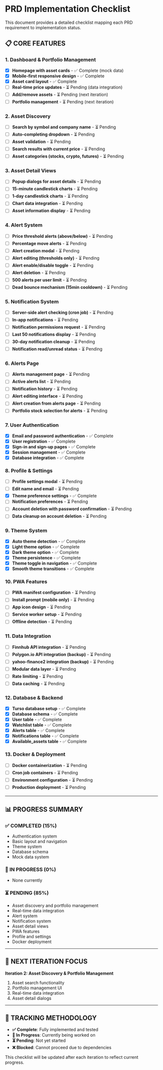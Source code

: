 # PRD Implementation Checklist

This document provides a detailed checklist mapping each PRD requirement to implementation status.

## 📋 **CORE FEATURES**

### 1. Dashboard & Portfolio Management
- [x] **Homepage with asset cards** - ✅ Complete (mock data)
- [x] **Mobile-first responsive design** - ✅ Complete
- [x] **Asset card layout** - ✅ Complete
- [ ] **Real-time price updates** - ⏳ Pending (data integration)
- [ ] **Add/remove assets** - ⏳ Pending (next iteration)
- [ ] **Portfolio management** - ⏳ Pending (next iteration)

### 2. Asset Discovery
- [ ] **Search by symbol and company name** - ⏳ Pending
- [ ] **Auto-completing dropdown** - ⏳ Pending
- [ ] **Asset validation** - ⏳ Pending
- [ ] **Search results with current price** - ⏳ Pending
- [ ] **Asset categories (stocks, crypto, futures)** - ⏳ Pending

### 3. Asset Detail Views
- [ ] **Popup dialogs for asset details** - ⏳ Pending
- [ ] **15-minute candlestick charts** - ⏳ Pending
- [ ] **1-day candlestick charts** - ⏳ Pending
- [ ] **Chart data integration** - ⏳ Pending
- [ ] **Asset information display** - ⏳ Pending

### 4. Alert System
- [ ] **Price threshold alerts (above/below)** - ⏳ Pending
- [ ] **Percentage move alerts** - ⏳ Pending
- [ ] **Alert creation modal** - ⏳ Pending
- [ ] **Alert editing (thresholds only)** - ⏳ Pending
- [ ] **Alert enable/disable toggle** - ⏳ Pending
- [ ] **Alert deletion** - ⏳ Pending
- [ ] **500 alerts per user limit** - ⏳ Pending
- [ ] **Dead bounce mechanism (15min cooldown)** - ⏳ Pending

### 5. Notification System
- [ ] **Server-side alert checking (cron job)** - ⏳ Pending
- [ ] **In-app notifications** - ⏳ Pending
- [ ] **Notification permissions request** - ⏳ Pending
- [ ] **Last 50 notifications display** - ⏳ Pending
- [ ] **30-day notification cleanup** - ⏳ Pending
- [ ] **Notification read/unread status** - ⏳ Pending

### 6. Alerts Page
- [ ] **Alerts management page** - ⏳ Pending
- [ ] **Active alerts list** - ⏳ Pending
- [ ] **Notification history** - ⏳ Pending
- [ ] **Alert editing interface** - ⏳ Pending
- [ ] **Alert creation from alerts page** - ⏳ Pending
- [ ] **Portfolio stock selection for alerts** - ⏳ Pending

### 7. User Authentication
- [x] **Email and password authentication** - ✅ Complete
- [x] **User registration** - ✅ Complete
- [x] **Sign-in and sign-up pages** - ✅ Complete
- [x] **Session management** - ✅ Complete
- [x] **Database integration** - ✅ Complete

### 8. Profile & Settings
- [ ] **Profile settings modal** - ⏳ Pending
- [ ] **Edit name and email** - ⏳ Pending
- [x] **Theme preference settings** - ✅ Complete
- [ ] **Notification preferences** - ⏳ Pending
- [ ] **Account deletion with password confirmation** - ⏳ Pending
- [ ] **Data cleanup on account deletion** - ⏳ Pending

### 9. Theme System
- [x] **Auto theme detection** - ✅ Complete
- [x] **Light theme option** - ✅ Complete
- [x] **Dark theme option** - ✅ Complete
- [x] **Theme persistence** - ✅ Complete
- [x] **Theme toggle in navigation** - ✅ Complete
- [x] **Smooth theme transitions** - ✅ Complete

### 10. PWA Features
- [ ] **PWA manifest configuration** - ⏳ Pending
- [ ] **Install prompt (mobile only)** - ⏳ Pending
- [ ] **App icon design** - ⏳ Pending
- [ ] **Service worker setup** - ⏳ Pending
- [ ] **Offline detection** - ⏳ Pending

### 11. Data Integration
- [ ] **Finnhub API integration** - ⏳ Pending
- [ ] **Polygon.io API integration (backup)** - ⏳ Pending
- [ ] **yahoo-finance2 integration (backup)** - ⏳ Pending
- [ ] **Modular data layer** - ⏳ Pending
- [ ] **Rate limiting** - ⏳ Pending
- [ ] **Data caching** - ⏳ Pending

### 12. Database & Backend
- [x] **Turso database setup** - ✅ Complete
- [x] **Database schema** - ✅ Complete
- [x] **User table** - ✅ Complete
- [x] **Watchlist table** - ✅ Complete
- [x] **Alerts table** - ✅ Complete
- [x] **Notifications table** - ✅ Complete
- [x] **Available_assets table** - ✅ Complete

### 13. Docker & Deployment
- [ ] **Docker containerization** - ⏳ Pending
- [ ] **Cron job containers** - ⏳ Pending
- [ ] **Environment configuration** - ⏳ Pending
- [ ] **Production deployment** - ⏳ Pending

---

## 📊 **PROGRESS SUMMARY**

### ✅ **COMPLETED (15%)**
- Authentication system
- Basic layout and navigation
- Theme system
- Database schema
- Mock data system

### 🚧 **IN PROGRESS (0%)**
- None currently

### ⏳ **PENDING (85%)**
- Asset discovery and portfolio management
- Real-time data integration
- Alert system
- Notification system
- Asset detail views
- PWA features
- Profile and settings
- Docker deployment

---

## 🎯 **NEXT ITERATION FOCUS**

**Iteration 2: Asset Discovery & Portfolio Management**
1. Asset search functionality
2. Portfolio management UI
3. Real-time data integration
4. Asset detail dialogs

---

## 📝 **TRACKING METHODOLOGY**

- **✅ Complete**: Fully implemented and tested
- **🚧 In Progress**: Currently being worked on
- **⏳ Pending**: Not yet started
- **❌ Blocked**: Cannot proceed due to dependencies

This checklist will be updated after each iteration to reflect current progress.
